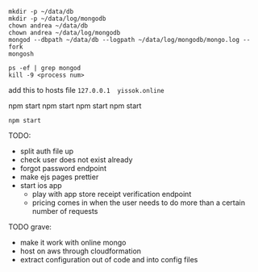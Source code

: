 ```
mkdir -p ~/data/db
mkdir -p ~/data/log/mongodb
chown andrea ~/data/db
chown andrea ~/data/log/mongodb
mongod --dbpath ~/data/db --logpath ~/data/log/mongodb/mongo.log --fork
mongosh

ps -ef | grep mongod
kill -9 <process num>
```

add this to hosts file 
`127.0.0.1	yissok.online`


npm start
npm start
npm start
npm start

`npm start`

TODO:
- split auth file up
- check user does not exist already
- forgot password endpoint
- make ejs pages prettier
- start ios app
  - play with app store receipt verification endpoint
  - pricing comes in when the user needs to do more than a certain number of requests


TODO grave:
- make it work with online mongo
- host on aws through cloudformation
- extract configuration out of code and into config files

